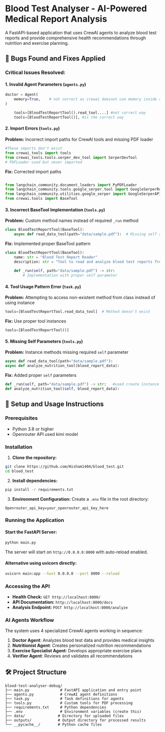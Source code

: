 # Blood Test Analyser - AI-Powered Medical Report Analysis

A FastAPI-based application that uses CrewAI agents to analyze blood test reports and provide comprehensive health recommendations through nutrition and exercise planning.

## 🔧 Bugs Found and Fixes Applied

### **Critical Issues Resolved:**

#### 1. **Invalid Agent Parameters** (`agents.py`)
```python
doctor = Agent(
    memory=True,    # not correct as crewai doesnot use memory inside agents
)
```

```python
    tools=[BloodTestReportTool().read_tool....] #not correct way
    tools=[BloodTestReportTool()], #is the correct way

```

#### 2. **Import Errors** (`tools.py`)
**Problem:** Incorrect import paths for CrewAI tools and missing PDF loader
```python
#These imports don't exist
from crewai_tools import tools
from crewai_tools.tools.serper_dev_tool import SerperDevTool
# PDFLoader used but never imported
```

**Fix:** Corrected import paths
```python

from langchain_community.document_loaders import PyPDFLoader
from langchain_community.tools.google_serper.tool import GoogleSerperRun
from langchain_community.utilities.google_serper import GoogleSerperAPIWrapper
from crewai.tools import BaseTool
```

#### 3. **Incorrect BaseTool Implementation** (`tools.py`)
**Problem:** Custom method names instead of required `_run` method
```python
class BloodTestReportTool(BaseTool):
    async def read_data_tool(path="data/sample.pdf"):  # Missing self and wrong method used
```

**Fix:** Implemented proper BaseTool pattern
```python
class BloodTestReportTool(BaseTool):
    name: str = "Blood Test Report Reader"
    description: str = "Tool to read and analyze blood test reports from PDF files"
    
    def _run(self, path="data/sample.pdf") -> str:
        # Implementation with proper self parameter
```

#### 4. **Tool Usage Pattern Error** (`task.py`)
**Problem:** Attempting to access non-existent method from class instead of using instance
```python
tools=[BloodTestReportTool.read_data_tool]  # Method doesn't exist
```

**Fix:** Use proper tool instances
```python
tools=[BloodTestReportTool()]  
```

#### 5. **Missing Self Parameters** (`tools.py`)
**Problem:** Instance methods missing required `self` parameter
```python
async def read_data_tool(path="data/sample.pdf"): 
async def analyze_nutrition_tool(blood_report_data):
```

**Fix:** Added proper `self` parameters
```python
def _run(self, path="data/sample.pdf") -> str:   #used create instance _run()
def analyze_nutrition_tool(self, blood_report_data):
```


## 🚀 Setup and Usage Instructions

### **Prerequisites**
- Python 3.8 or higher
- Openrouter API used kimi model

### **Installation**

1. **Clone the repository:**
```bash
git clone https://github.com/Hisham1404/blood_test.git
cd blood_test
```

2. **Install dependencies:**
```bash
pip install -r requirements.txt
```

3. **Environment Configuration:**
Create a `.env` file in the root directory:
```env
Openrouter_api_key=your_openrouter_api_key_here
```

### **Running the Application**

#### **Start the FastAPI Server:**
```bash
python main.py
```
The server will start on `http://0.0.0.0:8000` with auto-reload enabled.

#### **Alternative using uvicorn directly:**
```bash
uvicorn main:app --host 0.0.0.0 --port 8000 --reload
```

### **Accessing the API**
- **Health Check:** `GET http://localhost:8000/`
- **API Documentation:** `http://localhost:8000/docs`
- **Analysis Endpoint:** `POST http://localhost:8000/analyze`


### **AI Agents Workflow**

The system uses 4 specialized CrewAI agents working in sequence:

1. **Doctor Agent**: Analyzes blood test data and provides medical insights
2. **Nutritionist Agent**: Creates personalized nutrition recommendations
3. **Exercise Specialist Agent**: Develops appropriate exercise plans
4. **Verifier Agent**: Reviews and validates all recommendations

## 🛠 Project Structure

```
blood-test-analyser-debug/
├── main.py              # FastAPI application and entry point
├── agents.py            # CrewAI agent definitions
├── task.py              # Task definitions for agents
├── tools.py             # Custom tools for PDF processing
├── requirements.txt     # Python dependencies
├── .env                 # Environment variables (create this)
├── data/               # Directory for uploaded files
├── outputs/            # Output directory for processed results
└── __pycache__/        # Python cache files
```
